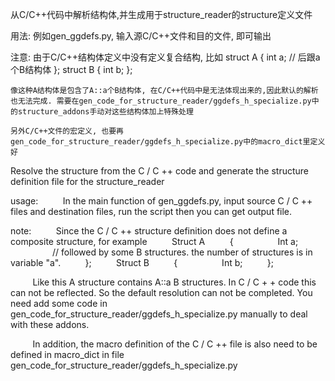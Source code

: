 从C/C++代码中解析结构体,并生成用于structure_reader的structure定义文件

用法:
	例如gen_ggdefs.py, 输入源C/C++文件和目的文件, 即可输出

注意:
	由于C/C++结构体定义中没有定义复合结构, 比如
	struct A
	{
		int a;
		// 后跟a个B结构体
	};
	struct B
	{
		int b;
	};

	像这种A结构体是包含了A::a个B结构体, 在C/C++代码中是无法体现出来的,因此默认的解析也无法完成. 需要在gen_code_for_structure_reader/ggdefs_h_specialize.py中的structure_addons手动对这些结构体加上特殊处理

	另外C/C++文件的宏定义, 也要再gen_code_for_structure_reader/ggdefs_h_specialize.py中的macro_dict里定义好


Resolve the structure from the C / C ++ code and generate the structure definition file for the structure_reader

usage:
         In the main function of gen_ggdefs.py, input source C / C ++ files and destination files, run the script then you can get output file.

note:
         Since the C / C ++ structure definition does not define a composite structure, for example
         Struct A
         {
                 Int a;
                 // followed by some B structures. the number of structures is in variable "a".
         };
         Struct B
         {
                 Int b;
         };

         Like this A structure contains A::a B structures. In C / C + + code this can not be reflected. So the default resolution can not be completed. You need add some code in gen_code_for_structure_reader/ggdefs_h_specialize.py manually to deal with these addons.

         In addition, the macro definition of the C / C ++ file is also need to be defined in macro_dict in file gen_code_for_structure_reader/ggdefs_h_specialize.py

